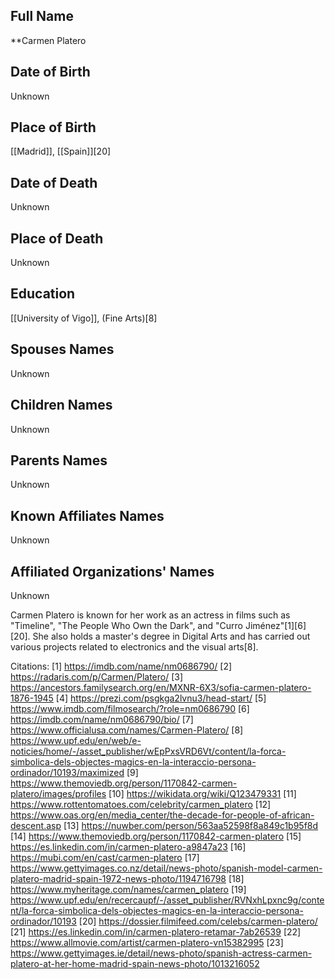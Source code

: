 ## Full Name
 **Carmen Platero

## Date of Birth
Unknown

## Place of Birth
[[Madrid]], [[Spain]][20]

## Date of Death
Unknown

## Place of Death
Unknown

## Education
[[University of Vigo]], (Fine Arts)[8]

## Spouses Names
Unknown

## Children Names
Unknown

## Parents Names
Unknown

## Known Affiliates Names
Unknown

## Affiliated Organizations' Names
Unknown

Carmen Platero is known for her work as an actress in films such as "Timeline", "The People Who Own the Dark", and "Curro Jiménez"[1][6][20]. She also holds a master's degree in Digital Arts and has carried out various projects related to electronics and the visual arts[8].

Citations:
[1] https://imdb.com/name/nm0686790/
[2] https://radaris.com/p/Carmen/Platero/
[3] https://ancestors.familysearch.org/en/MXNR-6X3/sofia-carmen-platero-1876-1945
[4] https://prezi.com/psgkga2lvnu3/head-start/
[5] https://www.imdb.com/filmosearch/?role=nm0686790
[6] https://imdb.com/name/nm0686790/bio/
[7] https://www.officialusa.com/names/Carmen-Platero/
[8] https://www.upf.edu/en/web/e-noticies/home/-/asset_publisher/wEpPxsVRD6Vt/content/la-forca-simbolica-dels-objectes-magics-en-la-interaccio-persona-ordinador/10193/maximized
[9] https://www.themoviedb.org/person/1170842-carmen-platero/images/profiles
[10] https://wikidata.org/wiki/Q123479331
[11] https://www.rottentomatoes.com/celebrity/carmen_platero
[12] https://www.oas.org/en/media_center/the-decade-for-people-of-african-descent.asp
[13] https://nuwber.com/person/563aa52598f8a849c1b95f8d
[14] https://www.themoviedb.org/person/1170842-carmen-platero
[15] https://es.linkedin.com/in/carmen-platero-a9847a23
[16] https://mubi.com/en/cast/carmen-platero
[17] https://www.gettyimages.co.nz/detail/news-photo/spanish-model-carmen-platero-madrid-spain-1972-news-photo/1194716798
[18] https://www.myheritage.com/names/carmen_platero
[19] https://www.upf.edu/en/recercaupf/-/asset_publisher/RVNxhLpxnc9g/content/la-forca-simbolica-dels-objectes-magics-en-la-interaccio-persona-ordinador/10193
[20] https://dossier.filmifeed.com/celebs/carmen-platero/
[21] https://es.linkedin.com/in/carmen-platero-retamar-7ab26539
[22] https://www.allmovie.com/artist/carmen-platero-vn15382995
[23] https://www.gettyimages.ie/detail/news-photo/spanish-actress-carmen-platero-at-her-home-madrid-spain-news-photo/1013216052